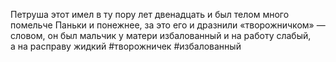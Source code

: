 Петруша этот имел в ту пору лет двенадцать и был телом много помельче Паньки и понежнее, за это его и дразнили «творожничком» — словом, он был мальчик у матери избалованный и на работу слабый, а на расправу жидкий #творожничек #избалованный